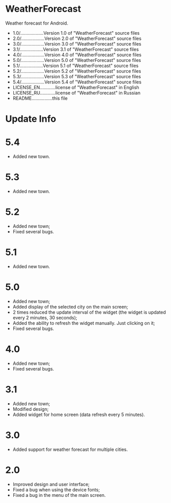 # WeatherForecast
Weather forecast for Android.

- 1.0/..................Version 1.0 of "WeatherForecast" source files
- 2.0/..................Version 2.0 of "WeatherForecast" source files
- 3.0/..................Version 3.0 of "WeatherForecast" source files
- 3.1/..................Version 3.1 of "WeatherForecast" source files
- 4.0/..................Version 4.0 of "WeatherForecast" source files
- 5.0/..................Version 5.0 of "WeatherForecast" source files
- 5.1/..................Version 5.1 of "WeatherForecast" source files
- 5.2/..................Version 5.2 of "WeatherForecast" source files
- 5.3/..................Version 5.3 of "WeatherForecast" source files
- 5.4/..................Version 5.4 of "WeatherForecast" source files
- LICENSE_EN............license of "WeatherForecast" in English
- LICENSE_RU............license of "WeatherForecast" in Russian
- README................this file

# Update Info

5.4
=================
- Added new town.

5.3
=================
- Added new town.

5.2
=================
- Added new town;
- Fixed several bugs.

5.1
=================
- Added new town.

5.0
=================
- Added new town;
- Added display of the selected city on the main screen;
- 2 times reduced the update interval of the widget (the widget is updated every 2 minutes, 30 seconds);
- Added the ability to refresh the widget manually. Just clicking on it;
- Fixed several bugs.

4.0
=================
- Added new town;
- Fixed several bugs.

3.1
=================
- Added new town;
- Modified design;
- Added widget for home screen (data refresh every 5 minutes).

3.0
=================
- Added support for weather forecast for multiple cities.

2.0
=================
- Improved design and user interface;
- Fixed a bug when using the device fonts;
- Fixed a bug in the menu of the main screen.